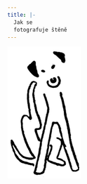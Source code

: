 ```yaml
---
title: |-
  Jak se
  fotografuje štěně
---
```


![dasenka_ilustrace_039-300px](./resources/dasenka_ilustrace_039-300px.jpg)
